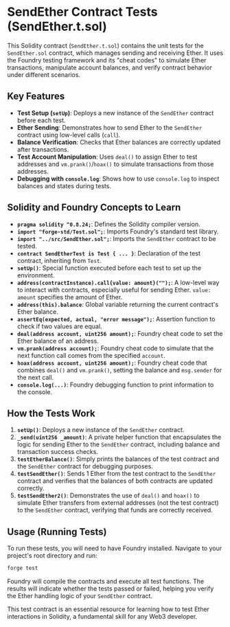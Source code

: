 # SendEther Contract Tests (SendEther.t.sol)

This Solidity contract (`SendEther.t.sol`) contains the unit tests for the `SendEther.sol` contract, which manages sending and receiving Ether. It uses the Foundry testing framework and its "cheat codes" to simulate Ether transactions, manipulate account balances, and verify contract behavior under different scenarios.

## Key Features

*   **Test Setup (`setUp`)**: Deploys a new instance of the `SendEther` contract before each test.
*   **Ether Sending**: Demonstrates how to send Ether to the `SendEther` contract using low-level calls (`call`).
*   **Balance Verification**: Checks that Ether balances are correctly updated after transactions.
*   **Test Account Manipulation**: Uses `deal()` to assign Ether to test addresses and `vm.prank()`/`hoax()` to simulate transactions from those addresses.
*   **Debugging with `console.log`**: Shows how to use `console.log` to inspect balances and states during tests.

## Solidity and Foundry Concepts to Learn

*   **`pragma solidity ^0.8.24;`**: Defines the Solidity compiler version.
*   **`import "forge-std/Test.sol";`**: Imports Foundry's standard test library.
*   **`import "../src/SendEther.sol";`**: Imports the `SendEther` contract to be tested.
*   **`contract SendEtherTest is Test { ... }`**: Declaration of the test contract, inheriting from `Test`.
*   **`setUp()`**: Special function executed before each test to set up the environment.
*   **`address(contractInstance).call{value: amount}("");`**: A low-level way to interact with contracts, especially useful for sending Ether. `value: amount` specifies the amount of Ether.
*   **`address(this).balance`**: Global variable returning the current contract's Ether balance.
*   **`assertEq(expected, actual, "error message");`**: Assertion function to check if two values are equal.
*   **`deal(address account, uint256 amount);`**: Foundry cheat code to set the Ether balance of an address.
*   **`vm.prank(address account);`**: Foundry cheat code to simulate that the next function call comes from the specified `account`.
*   **`hoax(address account, uint256 amount);`**: Foundry cheat code that combines `deal()` and `vm.prank()`, setting the balance and `msg.sender` for the next call.
*   **`console.log(...)`**: Foundry debugging function to print information to the console.

## How the Tests Work

1.  **`setUp()`**: Deploys a new instance of the `SendEther` contract.
2.  **`_send(uint256 _amount)`**: A private helper function that encapsulates the logic for sending Ether to the `SendEther` contract, including balance and transaction success checks.
3.  **`testEtherBalance()`**: Simply prints the balances of the test contract and the `SendEther` contract for debugging purposes.
4.  **`testSendEther()`**: Sends 1 Ether from the test contract to the `SendEther` contract and verifies that the balances of both contracts are updated correctly.
5.  **`testSendEther2()`**: Demonstrates the use of `deal()` and `hoax()` to simulate Ether transfers from external addresses (not the test contract) to the `SendEther` contract, verifying that funds are correctly received.

## Usage (Running Tests)

To run these tests, you will need to have Foundry installed. Navigate to your project's root directory and run:

```bash
forge test
```

Foundry will compile the contracts and execute all test functions. The results will indicate whether the tests passed or failed, helping you verify the Ether handling logic of your `SendEther` contract.

This test contract is an essential resource for learning how to test Ether interactions in Solidity, a fundamental skill for any Web3 developer.
